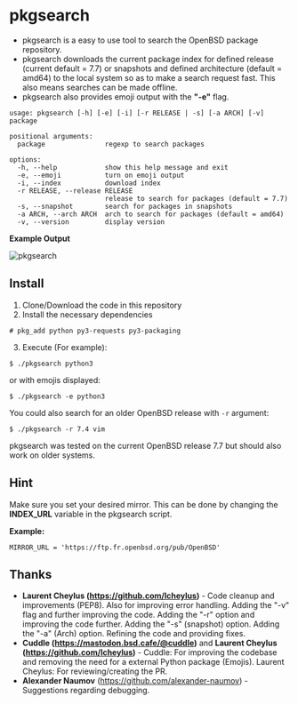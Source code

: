 # pkgsearch

- pkgsearch is a easy to use tool to search the OpenBSD package repository.
- pkgsearch downloads the current package index for defined release (current default = 7.7) or snapshots and defined architecture (default = amd64) to the local system so as to make a search request fast. This also means searches can be made offline.
- pkgsearch also provides emoji output with the **"-e"** flag.

```
usage: pkgsearch [-h] [-e] [-i] [-r RELEASE | -s] [-a ARCH] [-v] package

positional arguments:
  package               regexp to search packages

options:
  -h, --help            show this help message and exit
  -e, --emoji           turn on emoji output
  -i, --index           download index
  -r RELEASE, --release RELEASE
                        release to search for packages (default = 7.7)
  -s, --snapshot        search for packages in snapshots
  -a ARCH, --arch ARCH  arch to search for packages (default = amd64)
  -v, --version         display version
```

**Example Output**

![pkgsearch](https://user-images.githubusercontent.com/37046652/200329416-7aedd520-88ae-4a48-a46f-d59801da7be5.png)

## Install

1. Clone/Download the code in this repository
2. Install the necessary dependencies
```
# pkg_add python py3-requests py3-packaging
```
3. Execute (For example):
```
$ ./pkgsearch python3
```
or with emojis displayed:
```
$ ./pkgsearch -e python3
```

You could also search for an older OpenBSD release with `-r` argument:
```
$ ./pkgsearch -r 7.4 vim
```

pkgsearch was tested on the current OpenBSD release 7.7 but should also work on older systems.

## Hint
Make sure you set your desired mirror. This can be done by changing the **INDEX_URL** variable in the pkgsearch script.

**Example:**
```
MIRROR_URL = 'https://ftp.fr.openbsd.org/pub/OpenBSD'
```
## Thanks
- **Laurent Cheylus (https://github.com/lcheylus)** - Code cleanup and improvements (PEP8). Also for improving error handling. Adding the "-v" flag and further improving the code. Adding the "-r" option and improving the code further. Adding the "-s" (snapshot) option. Adding the "-a" (Arch) option. Refining the code and providing fixes.
- **Cuddle (https://mastodon.bsd.cafe/@cuddle)** and **Laurent Cheylus (https://github.com/lcheylus)** - Cuddle: For improving the codebase and removing the need for a external Python package (Emojis). Laurent Cheylus: For reviewing/creating the PR.
- **Alexander Naumov** (https://github.com/alexander-naumov) - Suggestions regarding debugging.
